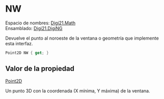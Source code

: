 # NW

Espacio de nombres: [Digi21.Math](../../../)  
Ensamblado: [Digi21.DigiNG](../../../../)

Devuelve el punto al noroeste de la ventana o geometría que implemente esta interfaz.

```csharp
Point2D NW { get; }
```

## Valor de la propiedad

[Point2D](https://github.com/digi21/docs/tree/bc01fbb8f283bc40e48776a9f72a3e40db73b2a0/digi3d-net/programacion/.net/referencia/digi21.diging/digi21.math/Point2D.md)

Un punto 3D con la coordenada \(X mínima, Y máxima\) de la ventana.

